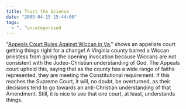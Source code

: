 ```yaml
---
title: Trust the Science
date: "2005-04-15 15:44:00"
tags:
  - ", "uncategorized
---
```

<p> "<a href="http://news.findlaw.com/ap/o/632/04-15-2005/8d5c000a2296a4d8.html">Appeals
Court Rules Against Wiccan in Va.</a>" shows an appellate court
getting things right for a change!  A Virginia county barred
a Wiccan priestess from giving the opening invocation because
Wiccans are not consistent with the Judeo-Christian understanding
of God.  The Appeals court upheld this, saying that as the county
has a wide range of faiths represented, they are meeting the
Constitutional requirement.  If this reaches the Supreme Court,
it will, no doubt, be overturned, as their decisions tend to go
towards an anti-Christian understanding of that Amendment.  Still,
it is nice to see that one court, at least, understands things.</p>

